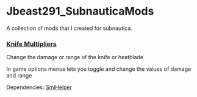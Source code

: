 # Jbeast291_SubnauticaMods
 A collection of mods that I created for subnautica.

### [Knife Multipliers](https://github.com/jbeast291/Subnautica-mod/releases/download/FirstRelease/KnifeMultipiersSN.zip)
Change the damage or range of the knife or heatblade

In game options menue lets you toggle and change the values of damage and range

Dependencies: [SmlHelper](https://www.nexusmods.com/subnautica/mods/113)

